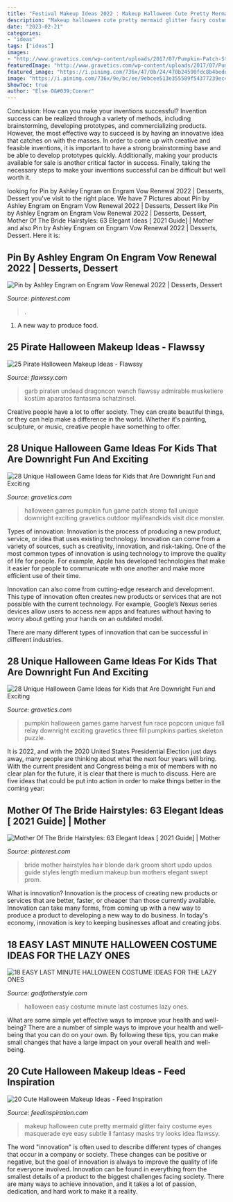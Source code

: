 ```yaml
---
title: "Festival Makeup Ideas 2022 : Makeup Halloween Cute Pretty Mermaid Glitter Fairy Costume Eyes Masquerade Eye Easy Subtle Ll Fantasy Masks Try Looks Idea Flawssy"
description: "Makeup halloween cute pretty mermaid glitter fairy costume eyes masquerade eye easy subtle ll fantasy masks try looks idea flawssy"
date: "2023-02-21"
categories:
- "ideas"
tags: ["ideas"]
images:
- "http://www.gravetics.com/wp-content/uploads/2017/07/Pumpkin-Patch-Stomp.jpg"
featuredImage: "http://www.gravetics.com/wp-content/uploads/2017/07/Pumpkin-Patch-Stomp.jpg"
featured_image: "https://i.pinimg.com/736x/47/0b/24/470b24590fdc8b4bedd2fe3a78611adf.jpg"
image: "https://i.pinimg.com/736x/9e/bc/ee/9ebcee513e355589f54377239ec42e5d.jpg"
ShowToc: true
author: "Else O&#039;Conner"
---
```



Conclusion: How can you make your inventions successful?
Invention success can be realized through a variety of methods, including brainstorming, developing prototypes, and commercializing products. However, the most effective way to succeed is by having an innovative idea that catches on with the masses. In order to come up with creative and feasible inventions, it is important to have a strong brainstorming base and be able to develop prototypes quickly. Additionally, making your products available for sale is another critical factor in success. Finally, taking the necessary steps to make your inventions successful can be difficult but well worth it.

	

		
looking for Pin by Ashley Engram on Engram Vow Renewal 2022 | Desserts, Dessert you've visit to the right place. We have 7 Pictures about Pin by Ashley Engram on Engram Vow Renewal 2022 | Desserts, Dessert like Pin by Ashley Engram on Engram Vow Renewal 2022 | Desserts, Dessert, Mother Of The Bride Hairstyles: 63 Elegant Ideas [ 2021 Guide] | Mother and also Pin by Ashley Engram on Engram Vow Renewal 2022 | Desserts, Dessert. Here it is:
		
    
## Pin By Ashley Engram On Engram Vow Renewal 2022 | Desserts, Dessert

<img loading=lazy src="https://i.pinimg.com/736x/9e/bc/ee/9ebcee513e355589f54377239ec42e5d.jpg" onerror="this.onerror=null;this.src='https://tse3.mm.bing.net/th?id=OIP.lSK2rYXhQJFlgauIQi0F9AHaNK&amp;pid=15.1';" alt="Pin by Ashley Engram on Engram Vow Renewal 2022 | Desserts, Dessert">

_Source: pinterest.com_

>. 

	

1. A new way to produce food.

    
## 25 Pirate Halloween Makeup Ideas - Flawssy

<img loading=lazy src="http://flawssy.com/wp-content/uploads/2016/05/homemade-costume-and-makeup-ideas.jpg" onerror="this.onerror=null;this.src='https://tse1.mm.bing.net/th?id=OIP.Cg5YWo7dBo5xkwAU2_p4TQAAAA&amp;pid=15.1';" alt="25 Pirate Halloween Makeup Ideas - Flawssy">

_Source: flawssy.com_

>garb piraten undead dragoncon wench flawssy admirable musketiere kostüm aparatos fantasma schatzinsel. 

	

Creative people have a lot to offer society. They can create beautiful things, or they can help make a difference in the world. Whether it's painting, sculpture, or music, creative people have something to offer.

    
## 28 Unique Halloween Game Ideas For Kids That Are Downright Fun And Exciting

<img loading=lazy src="http://www.gravetics.com/wp-content/uploads/2017/07/Pumpkin-Patch-Stomp.jpg" onerror="this.onerror=null;this.src='https://tse4.mm.bing.net/th?id=OIP.AS49tIApT1X1B0z-fnwV7QHaJ2&amp;pid=15.1';" alt="28 Unique Halloween Game Ideas for Kids that Are Downright Fun and Exciting">

_Source: gravetics.com_

>halloween games pumpkin fun game patch stomp fall unique downright exciting gravetics outdoor mylifeandkids visit dice monster. 

	

Types of innovation:
Innovation is the process of producing a new product, service, or idea that uses existing technology. Innovation can come from a variety of sources, such as creativity, innovation, and risk-taking. 
One of the most common types of innovation is using technology to improve the quality of life for people. For example, Apple has developed technologies that make it easier for people to communicate with one another and make more efficient use of their time. 

Innovation can also come from cutting-edge research and development. This type of innovation often creates new products or services that are not possible with the current technology. For example, Google’s Nexus series devices allow users to access new apps and features without having to worry about getting your hands on an outdated model. 

There are many different types of innovation that can be successful in different industries.

    
## 28 Unique Halloween Game Ideas For Kids That Are Downright Fun And Exciting

<img loading=lazy src="http://www.gravetics.com/wp-content/uploads/2017/07/Popcorn-Race.jpg" onerror="this.onerror=null;this.src='https://tse4.mm.bing.net/th?id=OIP.cM_4MmSmgpDVA62EK9QSjQAAAA&amp;pid=15.1';" alt="28 Unique Halloween Game Ideas for Kids that Are Downright Fun and Exciting">

_Source: gravetics.com_

>pumpkin halloween games game harvest fun race popcorn unique fall relay downright exciting gravetics three fill pumpkins parties skeleton puzzle. 

	

It is 2022, and with the 2020 United States Presidential Election just days away, many people are thinking about what the next four years will bring. With the current president and Congress being a mix of members with no clear plan for the future, it is clear that there is much to discuss. Here are five ideas that could be put into action in order to make things better in the coming year: 

    
## Mother Of The Bride Hairstyles: 63 Elegant Ideas [ 2021 Guide] | Mother

<img loading=lazy src="https://i.pinimg.com/736x/47/0b/24/470b24590fdc8b4bedd2fe3a78611adf.jpg" onerror="this.onerror=null;this.src='https://tse2.mm.bing.net/th?id=OIP.NM-R3rwtlK9zTLiXoIRSuwHaLG&amp;pid=15.1';" alt="Mother Of The Bride Hairstyles: 63 Elegant Ideas [ 2021 Guide] | Mother">

_Source: pinterest.com_

>bride mother hairstyles hair blonde dark groom short updo updos guide styles length medium makeup bun mothers elegant swept prom. 

	

What is innovation?
Innovation is the process of creating new products or services that are better, faster, or cheaper than those currently available. Innovation can take many forms, from coming up with a new way to produce a product to developing a new way to do business. In today's economy, innovation is key to keeping businesses afloat and creating jobs.

    
## 18 EASY LAST MINUTE HALLOWEEN COSTUME IDEAS FOR THE LAZY ONES

<img loading=lazy src="https://godfatherstyle.com/wp-content/uploads/2016/08/Easy-Halloween-Costumes-Ideas-14.jpg" onerror="this.onerror=null;this.src='https://tse1.mm.bing.net/th?id=OIP.VQQ-Es4-1qFuCCKBBn8-wAHaK4&amp;pid=15.1';" alt="18 EASY LAST MINUTE HALLOWEEN COSTUME IDEAS FOR THE LAZY ONES">

_Source: godfatherstyle.com_

>halloween easy costume minute last costumes lazy ones. 

	

What are some simple yet effective ways to improve your health and well-being?
There are a number of simple ways to improve your health and well-being that you can do on your own. By following these tips, you can make small changes that have a large impact on your overall health and well-being.

    
## 20 Cute Halloween Makeup Ideas - Feed Inspiration

<img loading=lazy src="http://feedinspiration.com/wp-content/uploads/2016/09/Cute-Ideas-for-Halloween-Fairy-Makeup.jpg" onerror="this.onerror=null;this.src='https://tse3.mm.bing.net/th?id=OIP.IlzkzRfA1hPwaQbr_v57jQHaKU&amp;pid=15.1';" alt="20 Cute Halloween Makeup Ideas - Feed Inspiration">

_Source: feedinspiration.com_

>makeup halloween cute pretty mermaid glitter fairy costume eyes masquerade eye easy subtle ll fantasy masks try looks idea flawssy. 

	

The word "innovation" is often used to describe different types of changes that occur in a company or society. These changes can be positive or negative, but the goal of innovation is always to improve the quality of life for everyone involved. Innovation can be found in everything from the smallest details of a product to the biggest challenges facing society. There are many ways to achieve innovation, and it takes a lot of passion, dedication, and hard work to make it a reality.

